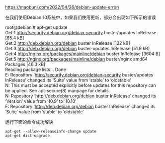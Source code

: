 https://maobuni.com/2022/04/26/debian-update-error/

在我们使用Debian 10系统中，如果我们使用更新，部分会出现如下所示的错误

root@debian:# apt-get update  
Get:1 http://security.debian.org/debian-security buster/updates InRelease [65.4 kB]  
Get:2 http://deb.debian.org/debian buster InRelease [122 kB]  
Get:3 http://deb.debian.org/debian buster-updates InRelease [51.9 kB]  
Get:4 http://nginx.org/packages/mainline/debian buster InRelease [3604 B]  
Get:5 http://nginx.org/packages/mainline/debian buster/nginx amd64 Packages [46.3 kB]  
Reading package lists… Done  
E: Repository ‘http://security.debian.org/debian-security buster/updates InRelease’ changed its ‘Suite’ value from ‘stable’ to ‘oldstable’  
N: This must be accepted explicitly before updates for this repository can be applied. See apt-secure(8) manpage for details.  
N: Repository ‘http://deb.debian.org/debian buster InRelease’ changed its ‘Version’ value from ‘10.9’ to ‘10.10’  
E: Repository ‘http://deb.debian.org/debian buster InRelease’ changed its ‘Suite’ value from ‘stable’ to ‘oldstable’


运行下面的命令成功解决

```
apt-get --allow-releaseinfo-change update
apt-get dist-upgrade
```
